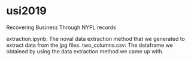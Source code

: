 # usi2019
Recovering Business Through NYPL records


extraction.ipynb: The noval data extraction method that we generated to extract data from the jpg files. 
two_columns.csv: The dataframe we obtained by using the data extraction method we came up with. 
